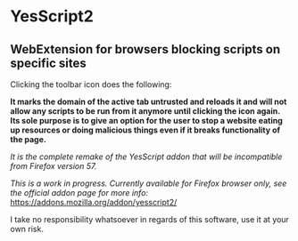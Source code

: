 # YesScript2
## WebExtension for browsers blocking scripts on specific sites

Clicking the toolbar icon does the following:

**It marks the domain of the active tab untrusted and reloads it and will not allow any scripts to be run from it anymore until clicking the icon again. Its sole purpose is to give an option for the user to stop a website eating up resources or doing malicious things even if it breaks functionality of the page.**

*It is the complete remake of the YesScript addon that will be incompatible from Firefox version 57.*

*This is a work in progress. Currently available for Firefox browser only, see the official addon page for more info:*
https://addons.mozilla.org/addon/yesscript2/

I take no responsibility whatsoever in regards of this software, use it at your own risk.
